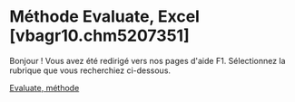 
# Méthode Evaluate, Excel [vbagr10.chm5207351]

Bonjour ! Vous avez été redirigé vers nos pages d'aide F1. Sélectionnez la rubrique que vous recherchiez ci-dessous.

[Evaluate, méthode](http://msdn.microsoft.com/library/d5f49471-9047-6f72-1f0e-ccd891e73724%28Office.15%29.aspx)
